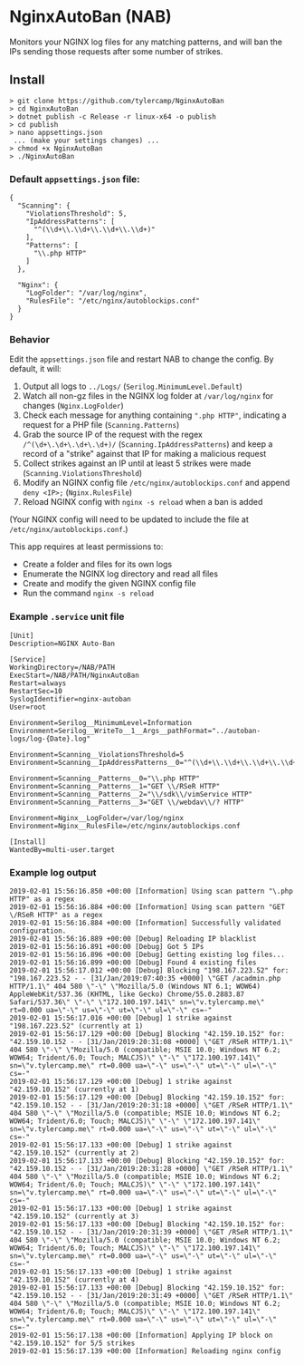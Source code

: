 # NginxAutoBan (NAB)

Monitors your NGINX log files for any matching patterns, and will ban the IPs sending those requests after some number of strikes.

## Install

```
> git clone https://github.com/tylercamp/NginxAutoBan
> cd NginxAutoBan
> dotnet publish -c Release -r linux-x64 -o publish
> cd publish
> nano appsettings.json
 ... (make your settings changes) ...
> chmod +x NginxAutoBan
> ./NginxAutoBan
```

### Default `appsettings.json` file:
```
{
  "Scanning": {
    "ViolationsThreshold": 5,
    "IpAddressPatterns": [
      "^(\\d+\\.\\d+\\.\\d+\\.\\d+)"
    ],
    "Patterns": [
      "\\.php HTTP"
    ]
  },

  "Nginx": {
    "LogFolder": "/var/log/nginx",
    "RulesFile": "/etc/nginx/autoblockips.conf"
  }
}
```

### Behavior
Edit the `appsettings.json` file and restart NAB to change the config. By default, it will:

1. Output all logs to `../Logs/` (`Serilog.MinimumLevel.Default`)
2. Watch all non-gz files in the NGINX log folder at `/var/log/nginx` for changes (`Nginx.LogFolder`)
3. Check each message for anything containing `".php HTTP"`, indicating a request for a PHP file (`Scanning.Patterns`)
4. Grab the source IP of the request with the regex `/^(\d+\.\d+\.\d+\.\d+)/` (`Scanning.IpAddressPatterns`) and keep a record of a "strike" against that IP for making a malicious request
5. Collect strikes against an IP until at least 5 strikes were made (`Scanning.ViolationsThreshold`)
6. Modify an NGINX config file `/etc/nginx/autoblockips.conf` and append `deny <IP>;` (`Nginx.RulesFile`)
7. Reload NGINX config with `nginx -s reload` when a ban is added

(Your NGINX config will need to be updated to include the file at `/etc/nginx/autoblockips.conf`.)

This app requires at least permissions to:
- Create a folder and files for its own logs
- Enumerate the NGINX log directory and read all files
- Create and modify the given NGINX config file
- Run the command `nginx -s reload`



### Example `.service` unit file
```
[Unit]
Description=NGINX Auto-Ban

[Service]
WorkingDirectory=/NAB/PATH
ExecStart=/NAB/PATH/NginxAutoBan
Restart=always
RestartSec=10
SyslogIdentifier=nginx-autoban
User=root

Environment=Serilog__MinimumLevel=Information
Environment=Serilog__WriteTo__1__Args__pathFormat="../autoban-logs/log-{Date}.log"

Environment=Scanning__ViolationsThreshold=5
Environment=Scanning__IpAddressPatterns__0="^(\\d+\\.\\d+\\.\\d+\\.\\d+)"

Environment=Scanning__Patterns__0="\\.php HTTP"
Environment=Scanning__Patterns__1="GET \\/RSeR HTTP"
Environment=Scanning__Patterns__2="\\/sdk\\/vimService HTTP"
Environment=Scanning__Patterns__3="GET \\/webdav\\/? HTTP"

Environment=Nginx__LogFolder=/var/log/nginx
Environment=Nginx__RulesFile=/etc/nginx/autoblockips.conf

[Install]
WantedBy=multi-user.target
```

### Example log output
```
2019-02-01 15:56:16.850 +00:00 [Information] Using scan pattern "\.php HTTP" as a regex
2019-02-01 15:56:16.884 +00:00 [Information] Using scan pattern "GET \/RSeR HTTP" as a regex
2019-02-01 15:56:16.884 +00:00 [Information] Successfully validated configuration.
2019-02-01 15:56:16.889 +00:00 [Debug] Reloading IP blacklist
2019-02-01 15:56:16.891 +00:00 [Debug] Got 5 IPs
2019-02-01 15:56:16.896 +00:00 [Debug] Getting existing log files...
2019-02-01 15:56:16.899 +00:00 [Debug] Found 4 existing files
2019-02-01 15:56:17.012 +00:00 [Debug] Blocking "198.167.223.52" for: "198.167.223.52 - - [31/Jan/2019:07:40:35 +0000] \"GET /acadmin.php HTTP/1.1\" 404 580 \"-\" \"Mozilla/5.0 (Windows NT 6.1; WOW64) AppleWebKit/537.36 (KHTML, like Gecko) Chrome/55.0.2883.87 Safari/537.36\" \"-\" \"172.100.197.141\" sn=\"v.tylercamp.me\" rt=0.000 ua=\"-\" us=\"-\" ut=\"-\" ul=\"-\" cs=-"
2019-02-01 15:56:17.016 +00:00 [Debug] 1 strike against "198.167.223.52" (currently at 1)
2019-02-01 15:56:17.129 +00:00 [Debug] Blocking "42.159.10.152" for: "42.159.10.152 - - [31/Jan/2019:20:31:08 +0000] \"GET /RSeR HTTP/1.1\" 404 580 \"-\" \"Mozilla/5.0 (compatible; MSIE 10.0; Windows NT 6.2; WOW64; Trident/6.0; Touch; MALCJS)\" \"-\" \"172.100.197.141\" sn=\"v.tylercamp.me\" rt=0.000 ua=\"-\" us=\"-\" ut=\"-\" ul=\"-\" cs=-"
2019-02-01 15:56:17.129 +00:00 [Debug] 1 strike against "42.159.10.152" (currently at 1)
2019-02-01 15:56:17.129 +00:00 [Debug] Blocking "42.159.10.152" for: "42.159.10.152 - - [31/Jan/2019:20:31:18 +0000] \"GET /RSeR HTTP/1.1\" 404 580 \"-\" \"Mozilla/5.0 (compatible; MSIE 10.0; Windows NT 6.2; WOW64; Trident/6.0; Touch; MALCJS)\" \"-\" \"172.100.197.141\" sn=\"v.tylercamp.me\" rt=0.000 ua=\"-\" us=\"-\" ut=\"-\" ul=\"-\" cs=-"
2019-02-01 15:56:17.133 +00:00 [Debug] 1 strike against "42.159.10.152" (currently at 2)
2019-02-01 15:56:17.133 +00:00 [Debug] Blocking "42.159.10.152" for: "42.159.10.152 - - [31/Jan/2019:20:31:28 +0000] \"GET /RSeR HTTP/1.1\" 404 580 \"-\" \"Mozilla/5.0 (compatible; MSIE 10.0; Windows NT 6.2; WOW64; Trident/6.0; Touch; MALCJS)\" \"-\" \"172.100.197.141\" sn=\"v.tylercamp.me\" rt=0.000 ua=\"-\" us=\"-\" ut=\"-\" ul=\"-\" cs=-"
2019-02-01 15:56:17.133 +00:00 [Debug] 1 strike against "42.159.10.152" (currently at 3)
2019-02-01 15:56:17.133 +00:00 [Debug] Blocking "42.159.10.152" for: "42.159.10.152 - - [31/Jan/2019:20:31:39 +0000] \"GET /RSeR HTTP/1.1\" 404 580 \"-\" \"Mozilla/5.0 (compatible; MSIE 10.0; Windows NT 6.2; WOW64; Trident/6.0; Touch; MALCJS)\" \"-\" \"172.100.197.141\" sn=\"v.tylercamp.me\" rt=0.000 ua=\"-\" us=\"-\" ut=\"-\" ul=\"-\" cs=-"
2019-02-01 15:56:17.133 +00:00 [Debug] 1 strike against "42.159.10.152" (currently at 4)
2019-02-01 15:56:17.133 +00:00 [Debug] Blocking "42.159.10.152" for: "42.159.10.152 - - [31/Jan/2019:20:31:49 +0000] \"GET /RSeR HTTP/1.1\" 404 580 \"-\" \"Mozilla/5.0 (compatible; MSIE 10.0; Windows NT 6.2; WOW64; Trident/6.0; Touch; MALCJS)\" \"-\" \"172.100.197.141\" sn=\"v.tylercamp.me\" rt=0.000 ua=\"-\" us=\"-\" ut=\"-\" ul=\"-\" cs=-"
2019-02-01 15:56:17.138 +00:00 [Information] Applying IP block on "42.159.10.152" for 5/5 strikes
2019-02-01 15:56:17.139 +00:00 [Information] Reloading nginx config
```
